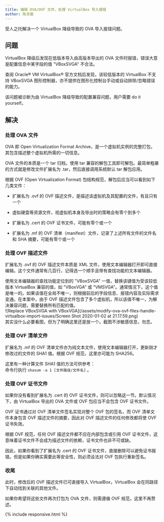 ```yaml
---
title: 编辑 OVA/OVF 文件，处理 VirtualBox 导入报错
author: 陈天傲
---
```


受人之托解决一个 VirtualBox 降级导致的 OVA 导入报错问题。

## 问题

VirtualBox 降级后发现在低版本导入由高版本导出的 OVA 文件时报错，错误大意是配置信息中某字段的值 "VBoxSVGA" 不合法。

查阅 Oracle® VM VirtualBox® 官方文档后发现，该较低版本的 VirtualBox 不支持 VBoxSVGA 图形控制器，亦不提供在图形化控制台手动或自动排除/忽略错误的能力。

该问题被诊断为由 VirtualBox 降级导致的配置兼容问题，用户需要 do it yourself。

## 解决

### 处理 OVA 文件

OVA 即 Open Virtualization Format Archive，是一个虚拟机实例的完整打包，其包含描述整个虚拟机所需的一切信息。

OVA 文件的本质是一个 tar 归档，使用 tar 兼容的解包工具即可解包。最简单粗暴的方式就是修改文件扩展名为 .tar，然后直接调用系统默认 tar 解包应用。

根据 OVF (Open Virtualization Format) 包结构规范，解包后应当可以看到如下几类文件：

- 扩展名为 .ovf 的 OVF 描述文件，是描述该虚拟机及其配置的文件，有且只有一个

- 虚拟硬盘等资源文件，视虚拟机本身及导出时的策略会有零个到多个

- 扩展名为 .cert 的 OVF 证书文件，可能有零个或一个

- 扩展名为 .mf 的 OVF 清单（manifest）文件，记录了上述所有文件的文件名和 SHA 摘要，可能有零个或一个

### 处理 OVF 描述文件

扩展名为 .ovf 的 OVF 描述文件本质是 XML 文件，使用文本编辑器打开即可直接编辑。这个文件通常有几百行，记得选一个顺手且带有查找功能的文本编辑器。

使用文本编辑器的查找功能定位到的 "VBoxSVGA" 一值，替换该键值为受该较低版本 VirtualBox 兼容的值，如 "VBoxVGA" 或 "VMSVGA"。通常情况下，这个值是唯一的。如果该值在全局不唯一，则根据前后的字段信息、报错内容及实际需求变通。在本案中，由于 OVF 描述文件包含了多个虚拟机，所以该值不唯一，为解决兼容问题，需要替换所有匹配的值。  
![Replace VBoxSVGA with VBoxVGA](/assets/modify-ova-ovf-files-handle-virtualbox-import-issues/Screen Shot 2020-01-02 at 21.17.59.png)  
其实没什么必要看图，但为了明确这里还是放一个。截图不涉敏感信息，勿念。

### 处理 OVF 清单文件

扩展名为 .mf 的 OVF 清单文件亦为纯文本文件，使用文本编辑器打开，更新刚才修改过的文件的 SHA1 值。根据 OVF 规范，这里亦可能为 SHA256。

这里有一种计算文件 SHA1 值的方法可供参考：  
命令行执行 `shasum -a 1 [文件路径/文件名]` 。

### 处理 OVF 证书文件

如果你没有看到扩展名为 .cert 的 OVF 证书文件，则可以忽略这一节。默认情况下，由 VirtualBox 导出的 OVA 文件或 OVF 包应当不会包含 OVF 证书文件。

OVF 证书通过对 OVF 清单文件签名实现对整个 OVF 包的签名，而 OVF 清单文件本身包含 OVF 描述文件的摘要，因此对 OVF 描述文件的任何修改都将使 OVF 证书失效。

根据 OVF 规范，任何 OVF 描述文件都不应在内部包含或引用 OVF 证书文件，这意味着证书文件不会成为描述文件的依赖，证书文件也非不可或缺。

因此，如果你看到了扩展名为 .cert 的 OVF 证书文件，直接删除可以避免证书报错。但是如果你确实需要此等安全性，则必须设法对 OVF 包执行重新签名。

### 收尾

此时，修改后的 OVF 描述文件已可直接导入 VirtualBox，VirtualBox 会在同路径下自动找到关联的其他文件。

如果你希望将这些文件再次打包为 OVA 文件，则需遵循 OVF 规范，这里不再赘述。

{% include responsive.html %}
